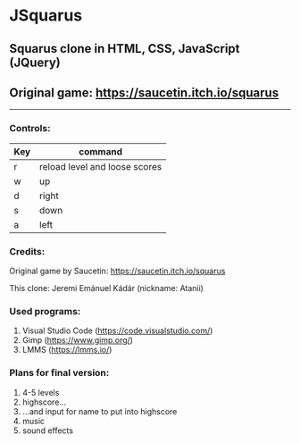 # JSquarus

## Squarus clone in HTML, CSS, JavaScript (JQuery)

## Original game: https://saucetin.itch.io/squarus

------

### Controls:

| Key  | command                       |
| ---- | ----------------------------- |
| r    | reload level and loose scores |
| w    | up                            |
| d    | right                         |
| s    | down                          |
| a    | left                          |

### Credits:

Original game by Saucetin: https://saucetin.itch.io/squarus

This clone: Jeremi Emánuel Kádár (nickname: Atanii)

### Used programs:

1. Visual Studio Code (https://code.visualstudio.com/)
2. Gimp (https://www.gimp.org/)
3. LMMS (https://lmms.io/)

### Plans for final version:

1. 4-5 levels
2. highscore...
3. ...and input for name to put into highscore
4. music
5. sound effects